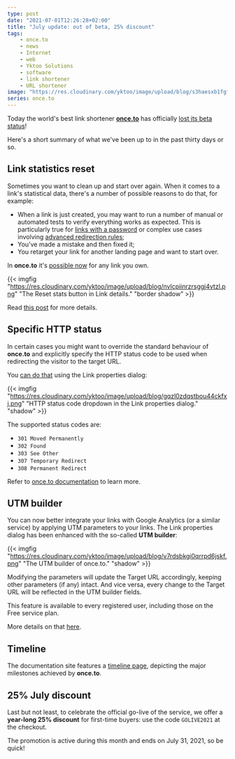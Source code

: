 ```yaml
---
type: post
date: "2021-07-01T12:26:28+02:00"
title: "July update: out of beta, 25% discount"
tags:
    - once.to
    - news
    - Internet
    - web
    - Yktoo Solutions
    - software
    - link shortener
    - URL shortener
image: "https://res.cloudinary.com/yktoo/image/upload/blog/s3haesxb1fgf3otyk51i.png"
series: once.to
---
```


Today the world's best link shortener **[once.to](https://once.to/once)** has officially [lost its beta status](https://docs.once.to/en/blog/0013/)!

Here's a short summary of what we've been up to in the past thirty days or so.

<!--more-->

## Link statistics reset

Sometimes you want to clean up and start over again. When it comes to a link's statistical data, there's a number of possible reasons to do that, for example:

* When a link is just created, you may want to run a number of manual or automated tests to verify everything works as expected. This is particularly true for [links with a password](https://docs.once.to/en/blog/0006/) or complex use cases involving [advanced redirection rules](https://docs.once.to/en/blog/0007/);
* You’ve made a mistake and then fixed it;
* You retarget your link for another landing page and want to start over.

In **once.to** it's [possible now](https://docs.once.to/en/blog/0008/) for any link you own.

{{< imgfig "https://res.cloudinary.com/yktoo/image/upload/blog/nvlcpiinrzrsggj4vtzl.png" "The Reset stats button in Link details." "border shadow" >}}

Read [this post](https://docs.once.to/en/blog/0008/) for more details.

## Specific HTTP status

In certain cases you might want to override the standard behaviour of **once.to** and explicitly specify the HTTP status code to be used when redirecting the visitor to the target URL.

You [can do that](https://docs.once.to/en/blog/0010/) using the Link properties dialog:

{{< imgfig "https://res.cloudinary.com/yktoo/image/upload/blog/gqzl0zdqstbou44ckfxj.png" "HTTP status code dropdown in the Link properties dialog." "shadow" >}}

The supported status codes are:

* `301 Moved Permanently`
* `302 Found`
* `303 See Other`
* `307 Temporary Redirect`
* `308 Permanent Redirect`

Refer to [once.to documentation](https://docs.once.to/en/kb/http-status-codes/) to learn more.

## UTM builder

You can now better integrate your links with Google Analytics (or a similar service) by applying UTM parameters to your links. The Link properties dialog has been enhanced with the so-called **UTM builder**:

{{< imgfig "https://res.cloudinary.com/yktoo/image/upload/blog/v7rdsbkgi0qrrpd6jskf.png" "The UTM builder of once.to." "shadow" >}}

Modifying the parameters will update the Target URL accordingly, keeping other parameters (if any) intact. And vice versa, every change to the Target URL will be reflected in the UTM builder fields.

This feature is available to every registered user, including those on the Free service plan.

More details on that [here](https://docs.once.to/en/blog/0011/).

## Timeline

The documentation site features a [timeline page](https://once.to/timeline), depicting the major milestones achieved by **once.to**.

## 25% July discount

Last but not least, to celebrate the official go-live of the service, we offer a **year-long 25% discount** for first-time buyers: use the code `GOLIVE2021` at the checkout.

The promotion is active during this month and ends on July 31, 2021, so be quick!
